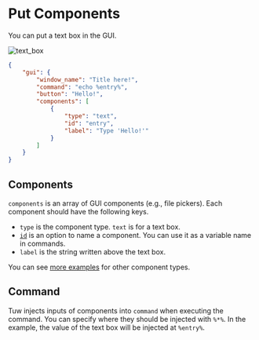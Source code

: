 # Put Components

You can put a text box in the GUI.  

![text_box](https://github.com/matyalatte/tuw/assets/69258547/0fffa15a-2bae-48b3-be07-947e42175be5)  

```json
{
    "gui": {
        "window_name": "Title here!",
        "command": "echo %entry%",
        "button": "Hello!",
        "components": [
            {
                "type": "text",
                "id": "entry",
                "label": "Type 'Hello!'"
            }
        ]
    }
}
```

## Components

`components` is an array of GUI components (e.g., file pickers).
Each component should have the following keys.  

-   `type` is the component type. `text` is for a text box.
-   [`id`](../../comp_options/id) is an option to name a component. You can use it as a variable name in commands.
-   `label` is the string written above the text box.

You can see [more examples](../../#2-components) for other component types.

## Command

Tuw injects inputs of components into `command` when executing the command.
You can specify where they should be injected with `%*%`.
In the example, the value of the text box will be injected at `%entry%`.  
